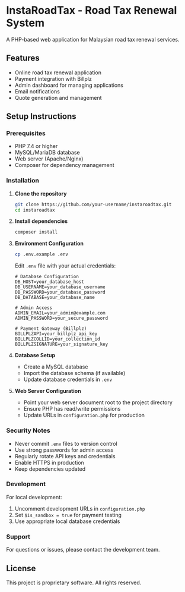 # InstaRoadTax - Road Tax Renewal System

A PHP-based web application for Malaysian road tax renewal services.

## Features

- Online road tax renewal application
- Payment integration with Billplz
- Admin dashboard for managing applications
- Email notifications
- Quote generation and management

## Setup Instructions

### Prerequisites

- PHP 7.4 or higher
- MySQL/MariaDB database
- Web server (Apache/Nginx)
- Composer for dependency management

### Installation

1. **Clone the repository**
   ```bash
   git clone https://github.com/your-username/instaroadtax.git
   cd instaroadtax
   ```

2. **Install dependencies**
   ```bash
   composer install
   ```

3. **Environment Configuration**
   ```bash
   cp .env.example .env
   ```
   
   Edit `.env` file with your actual credentials:
   ```env
   # Database Configuration
   DB_HOST=your_database_host
   DB_USERNAME=your_database_username
   DB_PASSWORD=your_database_password
   DB_DATABASE=your_database_name
   
   # Admin Access
   ADMIN_EMAIL=your_admin@example.com
   ADMIN_PASSWORD=your_secure_password
   
   # Payment Gateway (Billplz)
   BILLPLZAPI=your_billplz_api_key
   BILLPLZCOLLID=your_collection_id
   BILLPLZSIGNATURE=your_signature_key
   ```

4. **Database Setup**
   - Create a MySQL database
   - Import the database schema (if available)
   - Update database credentials in `.env`

5. **Web Server Configuration**
   - Point your web server document root to the project directory
   - Ensure PHP has read/write permissions
   - Update URLs in `configuration.php` for production

### Security Notes

- Never commit `.env` files to version control
- Use strong passwords for admin access
- Regularly rotate API keys and credentials
- Enable HTTPS in production
- Keep dependencies updated

### Development

For local development:
1. Uncomment development URLs in `configuration.php`
2. Set `$is_sandbox = true` for payment testing
3. Use appropriate local database credentials

### Support

For questions or issues, please contact the development team.

## License

This project is proprietary software. All rights reserved.